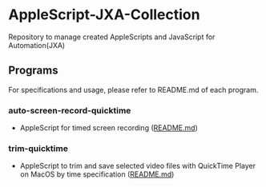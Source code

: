 # AppleScript-JXA-Collection
Repository to manage created AppleScripts and JavaScript for Automation(JXA)

## Programs
For specifications and usage, please refer to README.md of each program.

### auto-screen-record-quicktime 
* AppleScript for timed screen recording ([README.md](https://github.com/7rikazhexde/auto-screen-record-quicktime#auto-screen-record-quicktime))

### trim-quicktime
* AppleScript to trim and save selected video files with QuickTime Player on MacOS by time specification ([README.md](https://github.com/7rikazhexde/trim-quicktime#trim-quicktime))



